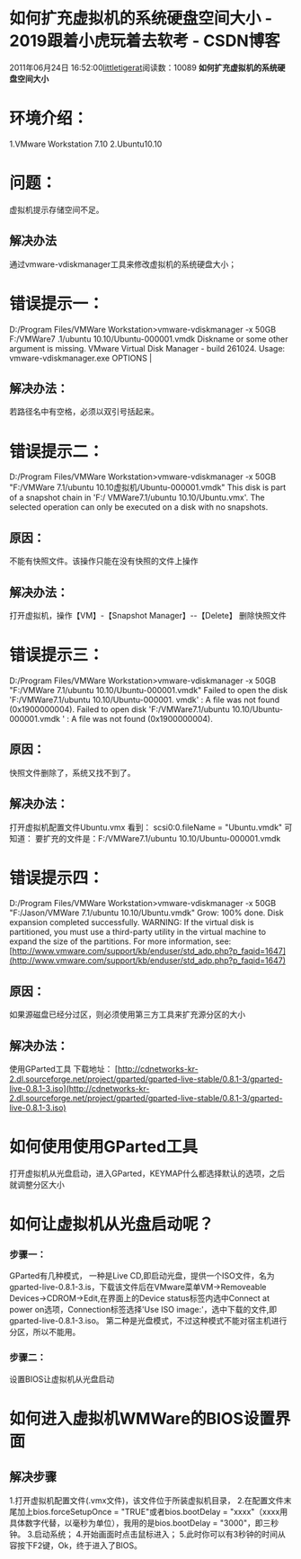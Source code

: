 # 如何扩充虚拟机的系统硬盘空间大小 - 2019跟着小虎玩着去软考 - CSDN博客
2011年06月24日 16:52:00[littletigerat](https://me.csdn.net/littletigerat)阅读数：10089
**如何扩充虚拟机的系统硬盘空间大小**
# 环境介绍：
1.VMware Workstation 7.10
2.Ubuntu10.10
# 问题：
虚拟机提示存储空间不足。
## 解决办法
通过vmware-vdiskmanager工具来修改虚拟机的系统硬盘大小；
# 错误提示一：
D:/Program Files/VMWare Workstation>vmware-vdiskmanager -x 50GB F:/VMWare7
.1/ubuntu 10.10/Ubuntu-000001.vmdk
Diskname or some other argument is missing.
VMware Virtual Disk Manager - build 261024.
Usage: vmware-vdiskmanager.exe OPTIONS <disk-name> | <mount-point>
## 解决办法：
若路径名中有空格，必须以双引号括起来。
# 错误提示二：
D:/Program Files/VMWare Workstation>vmware-vdiskmanager -x 50GB "F:/VMWare
7.1/ubuntu 10.10虚拟机/Ubuntu-000001.vmdk"
This disk is part of a snapshot chain in 'F:/ VMWare7.1/ubuntu 10.10/Ubuntu.vmx'.
The selected operation can only be executed on a disk with no snapshots.
## 原因：
不能有快照文件。该操作只能在没有快照的文件上操作
## 解决办法：
打开虚拟机，操作【VM】-【Snapshot Manager】--【Delete】
删除快照文件
# 错误提示三：
D:/Program Files/VMWare Workstation>vmware-vdiskmanager -x 50GB "F:/VMWare
7.1/ubuntu 10.10/Ubuntu-000001.vmdk"
Failed to open the disk 'F:/VMWare7.1/ubuntu 10.10/Ubuntu-000001.
vmdk' : A file was not found (0x1900000004).
Failed to open disk 'F:/VMWare7.1/ubuntu 10.10/Ubuntu-000001.vmdk
' : A file was not found (0x1900000004).
## 原因：
快照文件删除了，系统又找不到了。
## 解决办法：
打开虚拟机配置文件Ubuntu.vmx
看到：
scsi0:0.fileName = "Ubuntu.vmdk"
可知道：
要扩充的文件是：F:/VMWare7.1/ubuntu 10.10/Ubuntu-000001.vmdk
# 错误提示四：
D:/Program Files/VMWare Workstation>vmware-vdiskmanager -x 50GB "F:/Jason/VMWare
7.1/ubuntu 10.10/Ubuntu.vmdk"
Grow: 100% done.
Disk expansion completed successfully.
WARNING: If the virtual disk is partitioned, you must use a third-party
utility in the virtual machine to expand the size of the
partitions. For more information, see:
[http://www.vmware.com/support/kb/enduser/std_adp.php?p_faqid=1647](http://www.vmware.com/support/kb/enduser/std_adp.php?p_faqid=1647)
## 原因：
如果源磁盘已经分过区，则必须使用第三方工具来扩充源分区的大小
## 解决办法：
使用GParted工具
下载地址：
[http://cdnetworks-kr-2.dl.sourceforge.net/project/gparted/gparted-live-stable/0.8.1-3/gparted-live-0.8.1-3.iso](http://cdnetworks-kr-2.dl.sourceforge.net/project/gparted/gparted-live-stable/0.8.1-3/gparted-live-0.8.1-3.iso)
# 如何使用使用GParted工具
打开虚拟机从光盘启动，进入GParted，KEYMAP什么都选择默认的选项，之后就调整分区大小
# 如何让虚拟机从光盘启动呢？
### 步骤一：
GParted有几种模式，
一种是Live CD,即启动光盘，提供一个ISO文件，名为gparted-live-0.8.1-3.is，下载该文件后在VMware菜单VM->Removeable Devices->CDROM->Edit,在界面上的Device status标签内选中Connect at power on选项，Connection标签选择'Use ISO image:'，选中下载的文件,即gparted-live-0.8.1-3.iso。
第二种是光盘模式，不过这种模式不能对宿主机进行分区，所以不能用。
### 步骤二：
设置BIOS让虚拟机从光盘启动
# 如何进入虚拟机WMWare的BIOS设置界面
## 解决步骤
1.打开虚拟机配置文件(.vmx文件)，该文件位于所装虚拟机目录，
2.在配置文件末尾加上bios.forceSetupOnce = "TRUE"或者bios.bootDelay = "xxxx"（xxxx用具体数字代替，以毫秒为单位），我用的是bios.bootDelay = "3000"，即三秒钟。
3.启动系统；
4.开始画面时点击鼠标进入；
5.此时你可以有3秒钟的时间从容按下F2键，Ok，终于进入了BIOS。

